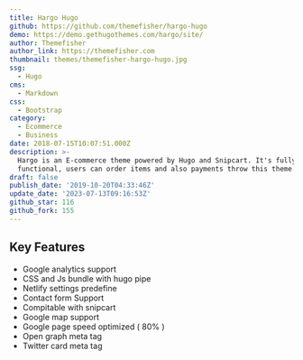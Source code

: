 ```yaml
---
title: Hargo Hugo
github: https://github.com/themefisher/hargo-hugo
demo: https://demo.gethugothemes.com/hargo/site/
author: Themefisher
author_link: https://themefisher.com
thumbnail: themes/themefisher-hargo-hugo.jpg
ssg:
  - Hugo
cms:
  - Markdown
css:
  - Bootstrap
category:
  - Ecommerce
  - Business
date: 2018-07-15T10:07:51.000Z
description: >-
  Hargo is an E-commerce theme powered by Hugo and Snipcart. It's fully
  functional, users can order items and also payments throw this theme.
draft: false
publish_date: '2019-10-20T04:33:46Z'
update_date: '2023-07-13T09:16:53Z'
github_star: 116
github_fork: 155
---
```


## Key Features

- Google analytics support
- CSS and Js bundle with hugo pipe
- Netlify settings predefine
- Contact form Support
- Compitable with snipcart
- Google map support
- Google page speed optimized ( 80% )
- Open graph meta tag
- Twitter card meta tag

